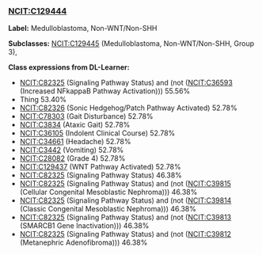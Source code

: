 
### [NCIT:C129444](http://purl.obolibrary.org/obo/NCIT_C129444)
**Label:** Medulloblastoma, Non-WNT/Non-SHH

**Subclasses:** [NCIT:C129445](http://purl.obolibrary.org/obo/NCIT_C129445) (Medulloblastoma, Non-WNT/Non-SHH, Group 3), 

**Class expressions from DL-Learner:**

- [NCIT:C82325](http://purl.obolibrary.org/obo/NCIT_C82325) (Signaling Pathway Status) and (not ([NCIT:C36593](http://purl.obolibrary.org/obo/NCIT_C36593) (Increased NFkappaB Pathway Activation))) 55.56%
- Thing 53.40%
- [NCIT:C82326](http://purl.obolibrary.org/obo/NCIT_C82326) (Sonic Hedgehog/Patch Pathway Activated) 52.78%
- [NCIT:C78303](http://purl.obolibrary.org/obo/NCIT_C78303) (Gait Disturbance) 52.78%
- [NCIT:C3834](http://purl.obolibrary.org/obo/NCIT_C3834) (Ataxic Gait) 52.78%
- [NCIT:C36105](http://purl.obolibrary.org/obo/NCIT_C36105) (Indolent Clinical Course) 52.78%
- [NCIT:C34661](http://purl.obolibrary.org/obo/NCIT_C34661) (Headache) 52.78%
- [NCIT:C3442](http://purl.obolibrary.org/obo/NCIT_C3442) (Vomiting) 52.78%
- [NCIT:C28082](http://purl.obolibrary.org/obo/NCIT_C28082) (Grade 4) 52.78%
- [NCIT:C129437](http://purl.obolibrary.org/obo/NCIT_C129437) (WNT Pathway Activated) 52.78%
- [NCIT:C82325](http://purl.obolibrary.org/obo/NCIT_C82325) (Signaling Pathway Status) 46.38%
- [NCIT:C82325](http://purl.obolibrary.org/obo/NCIT_C82325) (Signaling Pathway Status) and (not ([NCIT:C39815](http://purl.obolibrary.org/obo/NCIT_C39815) (Cellular Congenital Mesoblastic Nephroma))) 46.38%
- [NCIT:C82325](http://purl.obolibrary.org/obo/NCIT_C82325) (Signaling Pathway Status) and (not ([NCIT:C39814](http://purl.obolibrary.org/obo/NCIT_C39814) (Classic Congenital Mesoblastic Nephroma))) 46.38%
- [NCIT:C82325](http://purl.obolibrary.org/obo/NCIT_C82325) (Signaling Pathway Status) and (not ([NCIT:C39813](http://purl.obolibrary.org/obo/NCIT_C39813) (SMARCB1 Gene Inactivation))) 46.38%
- [NCIT:C82325](http://purl.obolibrary.org/obo/NCIT_C82325) (Signaling Pathway Status) and (not ([NCIT:C39812](http://purl.obolibrary.org/obo/NCIT_C39812) (Metanephric Adenofibroma))) 46.38%


